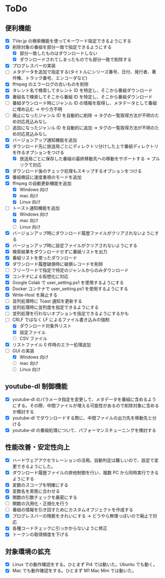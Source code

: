 # ToDo

## 便利機能

- [x] TVer.jp の検索機能を使ってキーワード指定できるようにする
- [x] 削除対象の番組を部分一致で指定できるようにする
  - [x] 部分一致したものはダウンロードしない
  - [x] ダウンロードされてしまったものでも部分一致で削除する
- [x] プログレスバーの実装
- [ ] メタデータを追加で指定する(タイトルにシリーズ番号、日付、発行者、著作権、トラック番号、エンコーダなど)
- [x] ffmpeg のエラーログの古いものを削除
- [x] タレント名で検索してタレント ID を特定し、そこから番組ダウンロード
- [x] 番組名で検索してそこから番組 ID を特定し、そこから番組ダウンロード
- [ ] 番組ダウンロード時にジャンル ID の情報を取得し、メタデータとして番組に埋め込む → やり方不明
- [ ] 廃止になったジャンル ID を自動的に削除 → タグの一覧取得方法が不明のため対応見込みなし
- [ ] 追加になったジャンル ID を自動的に追加 → タグの一覧取得方法が不明のため対応見込みなし
- [x] バージョンアップ通知機能を追加
- [x] ダウンロード先に放送局ごとにディレクトリ分けした上で番組ディレクトリを作るオプションをつける
  - [x] 放送局ごとに保存した番組の最終移動先への移動をサポートする → プルリクで対応
- [x] ダウンロード後のチェック処理もスキップするオプションをつける
- [x] 番組検証に速度重視のモードを追加
- [x] ffmpeg の自動更新機能を追加
  - [x] Windows 向け
  - [x] mac 向け
  - [x] Linux 向け
- [ ] トースト通知機能を追加
  - [x] Windows 向け
  - [x] mac 向け
  - [ ] Linux 向け
- [x] バージョンアップ時にダウンロード履歴ファイルがクリアされないようにする
- [x] バージョンアップ時に設定ファイルがクリアされないようにする
- [x] 検索結果をダウンロードせずに番組リストを出力
- [x] 番組リストを使ったダウンロード
- [x] ダウンロード履歴破損時に破損レコードを削除
- [ ] フリーワードで指定で特定のジャンルからのみダウンロード
- [x] コンテナによる仮想化に対応
- [x] Google Colab で user_setting.ps1 を使用するようにする
- [x] Docker コンテナで user_setting.ps1 を使用するようにする
- [x] Write-Host を廃止する
- [ ] 並列処理時に Toast 通知を更新する
- [x] 並列処理時に並列度を指定できるようにする
- [ ] 並列処理を行わないオプションを指定できるようにするかも
- [ ] CRLF ではなく LF によるファイル書き込みの強制
  - [x] ダウンロード対象外リスト
  - [x] 設定ファイル
  - [ ] CSV ファイル
- [x] リストファイル 0 件時のエラー処理追加
- [ ] GUI の実装
  - [x] Windows 向け
  - [ ] mac 向け
  - [ ] Linux 向け

## youtube-dl 制御機能

- [x] youtube-dl のパラメータ指定を変更して、メタデータを番組に含めるようにする。その際、中間ファイルが増える可能性があるので削除対象に含めるか検討する
- [x] youtube-dl でダウンロードする際に、中間ファイルの出力先を移動先と分ける
- [x] youtube-dl の番組処理について、パフォーマンスチューニングを検討する

## 性能改善・安定性向上

- [x] ハードウェアアクセラレーションの活用。自動判定は難しいので、設定で変更できるようにした。
- [x] ダウンロード履歴ファイルの排他制御を行い、複数 PC から同時実行できるようにする
- [x] 変数のスコープを明確にする
- [x] 変数名を実態に合わせる
- [x] 関数の引数チェックを厳密にする
- [ ] 関数の汎用化・正規化を行う
- [ ] 番組の情報を引き回すためにカスタムオブジェクトを作成する
- [x] プログレスバーの残骸をきれいにする → どうやら無理っぽいので廃止で対応
- [x] 各種コードチェックに引っかからないように修正
- [x] トークンの取得頻度を下げる

## 対象環境の拡充

- [x] Linux での動作確認をする。ひとまず Pi4 では動いた。Ubuntu でも動く。
- [x] Mac でも動作確認をする。ひとまず M1 Mac Mini では動いた。
